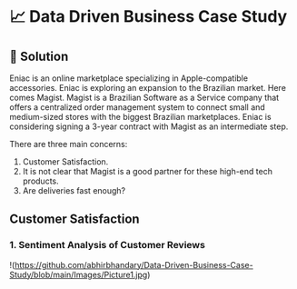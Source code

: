 # 📈 Data Driven Business Case Study

## 📌 Solution
Eniac is an online marketplace specializing in Apple-compatible accessories. Eniac is exploring an expansion to the Brazilian market.
Here comes Magist. Magist is a Brazilian Software as a Service company that offers a centralized order management system to connect small and medium-sized stores with the biggest Brazilian marketplaces.
Eniac is considering signing a 3-year contract with Magist as an intermediate step.

There are three main concerns:
1. Customer Satisfaction.
2. It is not clear that Magist is a good partner for these high-end tech products.
3. Are deliveries fast enough?

## Customer Satisfaction

### 1. Sentiment Analysis of Customer Reviews
!(https://github.com/abhirbhandary/Data-Driven-Business-Case-Study/blob/main/Images/Picture1.jpg)
